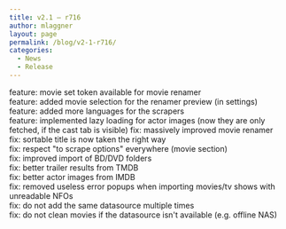 ```yaml
---
title: v2.1 – r716
author: mlaggner
layout: page
permalink: /blog/v2-1-r716/
categories:
  - News
  - Release
---
```

feature: movie set token available for movie renamer  
feature: added movie selection for the renamer preview (in settings)  
feature: added more languages for the scrapers  
feature: implemented lazy loading for actor images (now they are only fetched, if the cast tab is visible)  <!--more-->
fix: massively improved movie renamer  
fix: sortable title is now taken the right way  
fix: respect "to scrape options" everywhere (movie section)  
fix: improved import of BD/DVD folders  
fix: better trailer results from TMDB  
fix: better actor images from IMDB  
fix: removed useless error popups when importing movies/tv shows with unreadable NFOs  
fix: do not add the same datasource multiple times  
fix: do not clean movies if the datasource isn't available (e.g. offline NAS)
